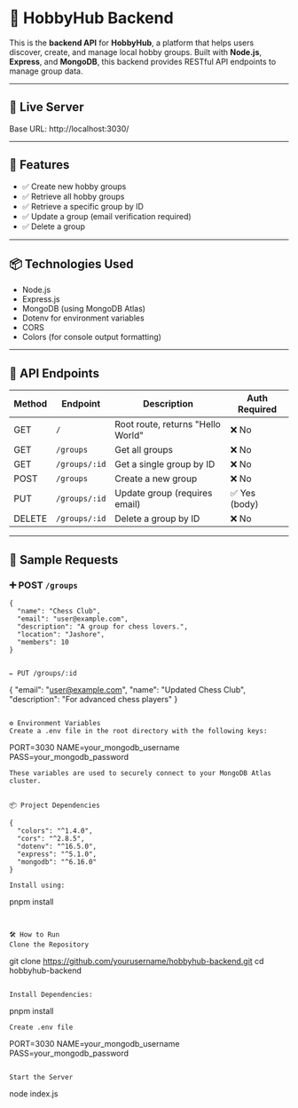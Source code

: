 # 🎯 HobbyHub Backend

This is the **backend API** for **HobbyHub**, a platform that helps users discover, create, and manage local hobby groups. Built with **Node.js**, **Express**, and **MongoDB**, this backend provides RESTful API endpoints to manage group data.

---

## 🚀 Live Server

Base URL: http://localhost:3030/


---

## 📁 Features

- ✅ Create new hobby groups  
- ✅ Retrieve all hobby groups  
- ✅ Retrieve a specific group by ID  
- ✅ Update a group (email verification required)  
- ✅ Delete a group  

---

## 📦 Technologies Used

- Node.js
- Express.js
- MongoDB (using MongoDB Atlas)
- Dotenv for environment variables
- CORS
- Colors (for console output formatting)

---

## 🧪 API Endpoints

| Method | Endpoint         | Description                        | Auth Required |
|--------|------------------|------------------------------------|---------------|
| GET    | `/`              | Root route, returns "Hello World" | ❌ No         |
| GET    | `/groups`        | Get all groups                     | ❌ No         |
| GET    | `/groups/:id`    | Get a single group by ID           | ❌ No         |
| POST   | `/groups`        | Create a new group                 | ❌ No         |
| PUT    | `/groups/:id`    | Update group (requires email)      | ✅ Yes (body) |
| DELETE | `/groups/:id`    | Delete a group by ID               | ❌ No         |

---

## 📂 Sample Requests

### ➕ POST `/groups`

```
{
  "name": "Chess Club",
  "email": "user@example.com",
  "description": "A group for chess lovers.",
  "location": "Jashore",
  "members": 10
}


✏️ PUT /groups/:id

```
{
  "email": "user@example.com",
  "name": "Updated Chess Club",
  "description": "For advanced chess players"
}
```

⚙️ Environment Variables
Create a .env file in the root directory with the following keys:
```
PORT=3030
NAME=your_mongodb_username
PASS=your_mongodb_password

```
These variables are used to securely connect to your MongoDB Atlas cluster.


📦 Project Dependencies

{
  "colors": "^1.4.0",
  "cors": "^2.8.5",
  "dotenv": "^16.5.0",
  "express": "^5.1.0",
  "mongodb": "^6.16.0"
}

Install using:
```
pnpm install

```


🛠 How to Run
Clone the Repository
```
git clone https://github.com/yourusername/hobbyhub-backend.git
cd hobbyhub-backend
```

Install Dependencies:
```
pnpm install

```
Create .env file

```
PORT=3030
NAME=your_mongodb_username
PASS=your_mongodb_password

```

Start the Server
```
node index.js
```